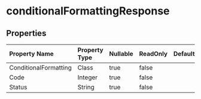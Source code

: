 # **conditionalFormattingResponse**

 

## **Properties**

| Property Name | Property Type | Nullable |  ReadOnly | DefaultValue | Description | 
| :- | :- | :- |:- |  :- | :- |
|ConditionalFormatting|Class|true|false |  ||
|Code|Integer|true|false |  ||
|Status|String|true|false |  ||

